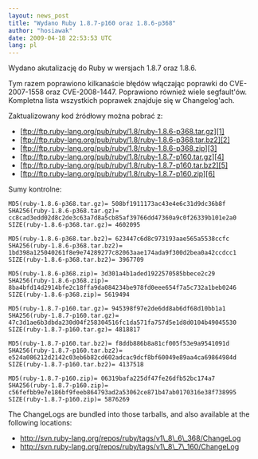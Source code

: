 ```yaml
---
layout: news_post
title: "Wydano Ruby 1.8.7-p160 oraz 1.8.6-p368"
author: "hosiawak"
date: 2009-04-18 22:53:53 UTC
lang: pl
---
```


Wydano akutalizację do Ruby w wersjach 1.8.7 oraz 1.8.6.

Tym razem poprawiono kilkanaście błędów włączając poprawki do
CVE-2007-1558 oraz CVE-2008-1447. Poprawiono również wiele segfault\'ów.
Kompletna lista wszystkich poprawek znajduje się w Changelog\'ach.

Zaktualizowany kod źródłowy można pobrać z:

* [ftp://ftp.ruby-lang.org/pub/ruby/1.8/ruby-1.8.6-p368.tar.gz][1]
* [ftp://ftp.ruby-lang.org/pub/ruby/1.8/ruby-1.8.6-p368.tar.bz2][2]
* [ftp://ftp.ruby-lang.org/pub/ruby/1.8/ruby-1.8.6-p368.zip][3]
* [ftp://ftp.ruby-lang.org/pub/ruby/1.8/ruby-1.8.7-p160.tar.gz][4]
* [ftp://ftp.ruby-lang.org/pub/ruby/1.8/ruby-1.8.7-p160.tar.bz2][5]
* [ftp://ftp.ruby-lang.org/pub/ruby/1.8/ruby-1.8.7-p160.zip][6]

Sumy kontrolne:

    MD5(ruby-1.8.6-p368.tar.gz)= 508bf1911173ac43e4e6c31d9dc36b8f
    SHA256(ruby-1.8.6-p368.tar.gz)= cc8cad3edd02d8c2de3c63a7d8a5cb85af39766dd47360a9c0f26339b101e2a0
    SIZE(ruby-1.8.6-p368.tar.gz)= 4602095

    MD5(ruby-1.8.6-p368.tar.bz2)= 623447c6d8c973193aae565a5538ccfc
    SHA256(ruby-1.8.6-p368.tar.bz2)= 1bd398a125040261f8e9e74289277c82063aae174ada9f300d2bea0a42ccdcc1
    SIZE(ruby-1.8.6-p368.tar.bz2)= 3967709

    MD5(ruby-1.8.6-p368.zip)= 3d301a4b1aded1922570585bbece2c29
    SHA256(ruby-1.8.6-p368.zip)= 8ba4bfd14d2914bfe2c18ffa9da084234be978fd0eee654f7a5c732a1beb0246
    SIZE(ruby-1.8.6-p368.zip)= 5619494

    MD5(ruby-1.8.7-p160.tar.gz)= 945398f97e2de6dd8ab6df68d10bb1a1
    SHA256(ruby-1.8.7-p160.tar.gz)= 47c3d1ae6b3dbda230d04f258304516fc1da571fa757d5e1d8d0104b49045530
    SIZE(ruby-1.8.7-p160.tar.gz)= 4818817

    MD5(ruby-1.8.7-p160.tar.bz2)= f8ddb886b8a81cf005f53e9a9541091d
    SHA256(ruby-1.8.7-p160.tar.bz2)= e524a086212d2142c03eb6b82cd602adcac9dcf8bf60049e89aa4ca69864984d
    SIZE(ruby-1.8.7-p160.tar.bz2)= 4137518

    MD5(ruby-1.8.7-p160.zip)= 06319bafa225df47fe26dfb52bc174a7
    SHA256(ruby-1.8.7-p160.zip)= c56fefbb9e7e186bf9feeb864793ad2a53062ce871b47ab0170316e38f738995
    SIZE(ruby-1.8.7-p160.zip)= 5876269

The ChangeLogs are bundled into those tarballs, and also available at the following locations:

* http://svn.ruby-lang.org/repos/ruby/tags/v1\_8\_6\_368/ChangeLog
* http://svn.ruby-lang.org/repos/ruby/tags/v1\_8\_7\_160/ChangeLog

[1]: ftp://ftp.ruby-lang.org/pub/ruby/1.8/ruby-1.8.6-p368.tar.gz
[2]: ftp://ftp.ruby-lang.org/pub/ruby/1.8/ruby-1.8.6-p368.tar.bz2
[3]: ftp://ftp.ruby-lang.org/pub/ruby/1.8/ruby-1.8.6-p368.zip
[4]: ftp://ftp.ruby-lang.org/pub/ruby/1.8/ruby-1.8.7-p160.tar.gz
[5]: ftp://ftp.ruby-lang.org/pub/ruby/1.8/ruby-1.8.7-p160.tar.bz2
[6]: ftp://ftp.ruby-lang.org/pub/ruby/1.8/ruby-1.8.7-p160.zip
